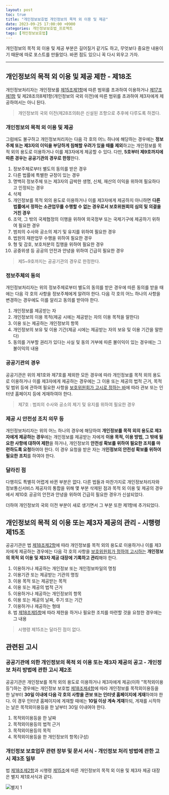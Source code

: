 ```yaml
---
layout: post
toc: true
title: "개인정보보호법 개인정보의 목적 외 이용 및 제공"
date: 2023-09-25 17:00:00 +0900
categories: 개인정보보호법_프로젝트
tags: [개인정보보호법]
---
```

개인정보의 목적 외 이용 및 제공 부분은 길어질거 같기도 하고, 무엇보다 중요한 내용이기 때문에 따로 포스트를 만들었다. 바뀐 점도 있으니 꼭 다시 외우고 가자.

---

## 개인정보의 목적 외 이용 및 제공 제한 - 제18조

개인정보처리자는 개인정보를 [제15조제1항](https://ohthecomet.github.io/%EA%B0%9C%EC%9D%B8%EC%A0%95%EB%B3%B4%EB%B3%B4%ED%98%B8%EB%B2%95_%ED%94%84%EB%A1%9C%EC%A0%9D%ED%8A%B8/2023/09/24/%EA%B0%9C%EC%9D%B8%EC%A0%95%EB%B3%B4%EB%B3%B4%ED%98%B8%EB%B2%95-%EA%B0%9C%EC%9D%B8%EC%A0%95%EB%B3%B4%EC%9D%98-%EC%9D%BC%EB%B0%98%EC%A0%81-%EC%B2%98%EB%A6%AC.html#%EA%B0%9C%EC%9D%B8%EC%A0%95%EB%B3%B4%EC%9D%98-%EC%88%98%EC%A7%91-%EB%B0%8F-%EC%9D%B4%EC%9A%A9---%EC%A0%9C15%EC%A1%B0)에 따른 범위를 초과하여 이용하거나 [제17조제1항](https://ohthecomet.github.io/%EA%B0%9C%EC%9D%B8%EC%A0%95%EB%B3%B4%EB%B3%B4%ED%98%B8%EB%B2%95_%ED%94%84%EB%A1%9C%EC%A0%9D%ED%8A%B8/2023/09/24/%EA%B0%9C%EC%9D%B8%EC%A0%95%EB%B3%B4%EB%B3%B4%ED%98%B8%EB%B2%95-%EA%B0%9C%EC%9D%B8%EC%A0%95%EB%B3%B4%EC%9D%98-%EC%9D%BC%EB%B0%98%EC%A0%81-%EC%B2%98%EB%A6%AC.html#%EA%B0%9C%EC%9D%B8%EC%A0%95%EB%B3%B4%EC%9D%98-%EC%A0%9C%EA%B3%B5---%EC%A0%9C17%EC%A1%B0) 및 제28조의8제1항(개인정보의 국외 이전)에 따른 범위를 초과하여 제3자에게 제공하여서는 아니 된다.

 > 개인정보의 국외 이전(제28조의8)은 신설된 조항으로 추후에 다루도록 하겠다.

### 개인정보의 목적 외 이용 및 제공

그럼에도 불구하고 개인정보처리자는 다음 각 호의 어느 하나에 해당하는 경우에는 **정보주체 또는 제3자의 이익을 부당하게 침해할 우려가 있을 때를 제외**하고는 개인정보를 목적 외의 용도로 이용하거나 이를 제3자에게 제공할 수 있다. 다만, **5호부터 제9호까지에 따른 경우는 공공기관의 경우로 한정**한다.

 1. 정보주체로부터 별도의 동의를 받은 경우
 2. 다른 법률에 특별한 규정이 있는 경우
 3. 명백히 정보주체 또는 제3자의 급박한 생명, 신체, 재산의 이익을 위하여 필요하다고 인정되는 경우
 4. 삭제
 5. 개인정보를 목적 외의 용도로 이용하거나 이를 제3자에게 제공하지 아니하면 **다른 법률에서 정하는 소관업무를 수행할 수 없는 경우로서 보호위원회의 심의 및 의결을 거친 경우**
 6. 조약, 그 밖의 국제협정의 이행을 위하여 외국정부 또는 국제기구에 제공하기 위하여 필요한 경우
 7. 범죄의 수사와 공소의 제기 및 유지를 위하여 필요한 경우
 8. 법원의 재판업무 수행을 위하여 필요한 경우
 9. 형 및 감호, 보호처분의 집행을 위하여 필요한 경우
 10. 공중위생 등 공공의 안전과 안녕을 위하여 긴급히 필요한 경우

  > 제5~9호까지는 공공기관의 경우로 한정한다.

### 정보주체의 동의

개인정보처리자는 위의 정보주체로부터 별도의 동의를 받은 경우에 따른 동의를 받을 때에는 다음 각 호의 사항을 정보주체에게 알려야 한다. 다음 각 호의 어느 하나의 사항을 변경하는 경우에도 이를 알리고 동의를 받아야 한다.

 1. 개인정보를 제공받는 자
 2. 개인정보의 이용 목적(제공 시에는 제공받는 자의 이용 목적을 말한다)
 3. 이용 또는 제공하는 개인정보의 항목
 4. 개인정보의 보유 및 이용 기간(제공 시에는 제공받는 자의 보유 및 이용 기간을 말한다)
 5. 동의를 거부할 권리가 있다는 사실 및 동의 거부에 따른 불이익이 있는 경우에는 그 불이익의 내용

### 공공기관의 경우

공공기관은 위의 제1호와 제7호를 제외한 모든 경우에 따라 개인정보를 목적 외의 용도로 이용하거나 이를 제3자에게 제공하는 경우에는 그 이용 또는 제공의 법적 근거, 목적 및 범위 등에 관하여 필요한 사항을 [보호위원회가 고시로 정하는 바](#공공기관에-의한-개인정보의-목적-외-이용-또는-제3자-제공의-공고---개인정보-처리-방법에-관한-고시-제2조)에 따라 관보 또는 인터넷 홈페이지 등에 게재하여야 한다.

 > 제7호 : 범죄의 수사와 공소의 제기 및 유지를 위하여 필요한 경우

### 제공 시 안전성 조치 의무 등

개인정보처리자는 위의 어느 하나의 경우에 해당하여 **개인정보를 목적 외의 용도로 제3자에게 제공하는 경우**에는 개인정보를 제공받는 자에게 **이용 목적, 이용 방법, 그 밖에 필요한 사항에 대하여 제한**을 하거나, 개인정보의 **안전성 확보를 위하여 필요한 조치를 마련하도록 요청**하여야 한다. 이 경우 요청을 받은 자는 개**인정보의 안전성 확보를 위하여 필요한 조치**를 하여야 한다.

### 달라진 점

다행히도 특별히 어렵게 바뀐 부분은 없다. 다른 법들과 마찬가지로 개인정보처리자와 정보통신서비스 제공자의 통합을 위해 몇 부분 삭제된 점과 목적 외 이용 및 제공의 경우에서 제10호 공공의 안전과 안녕을 위하여 긴급히 필요한 경우가 신설되었다.

더하여 개인정보의 국외 이전 부분이 새로 생기면서 그 부분 또한 제1항에 추가되었다.

## 개인정보의 목적 외 이용 또는 제3자 제공의 관리 - 시행령 제15조

공공기관은 법 [제18조제2항](#개인정보의-목적-외-이용-및-제공)에 따라 개인정보를 목적 외의 용도로 이용하거나 이를 제3자에게 제공하는 경우에는 다음 각 호의 사항을 [보호위원회가 정하여 고시하는](#개인정보-보호업무-관련-장부-및-문서-서식---개인정보-처리-방법에-관한-고시-제3조-일부) **개인정보의 목적 외 이용 및 제3자 제공 대장에 기록하고 관리**해야 한다.

 1. 이용하거나 제공하는 개인정보 또는 개인정보파일의 명칭
 2. 이용기관 또는 제공받는 기관의 명칭
 3. 이용 목적 또는 제공받는 목적
 4. 이용 또는 제공의 법적 근거
 5. 이용하거나 제공하는 개인정보의 항목
 6. 이용 또는 제공의 날짜, 주기 또는 기간
 7. 이용하거나 제공하는 형태
 8. 법 [제18조제5항](#제공-시-안전성-조치-의무-등)에 따라 제한을 하거나 필요한 조치를 마련할 것을 요청한 경우에는 그 내용

 > 시행령 제15조는 달라진 점이 없다.

## 관련된 고시

### 공공기관에 의한 개인정보의 목적 외 이용 또는 제3자 제공의 공고 - 개인정보 처리 방법에 관한 고시 제2조

공공기관은 개인정보를 목적 외의 용도로 이용하거나 제3자에게 제공(이하 "목적외이용등")하는 경우에는 개인정보 보호법 [제18조제4항](#공공기관의-경우)에 따라 개인정보를 목적외이용등을 한 날부터 **30일 이내에 다음 각 호의 사항을 관보 또는 인터넷 홈페이지에 게재**하여야 한다. 이 경우 인터넷 홈페이지에 게재할 때에는 **10일 이상 계속 게재**하되, 게재를 시작하는 날은 목적외이용등을 한 날부터 30일 이내여야 한다.

 1. 목적외이용등을 한 날짜
 2. 목적외이용등의 법적 근거
 3. 목적외이용등의 목적
 4. 목적외이용등을 한 개인정보의 항목(구성)

### 개인정보 보호업무 관련 장부 및 문서 서식 - 개인정보 처리 방법에 관한 고시 제3조 일부

법 [제18조제2항](#개인정보의-목적-외-이용-및-제공)과 시행령 [제15조](#개인정보의-목적-외-이용-또는-제3자-제공의-관리---시행령-제15조)에 따른 개인정보의 목적 외 이용 및 제3자 제공 대장은 별지 제1호서식과 같다.

![별지 1](https://www.law.go.kr/LSW/flDownload.do?flSeq=74484421)